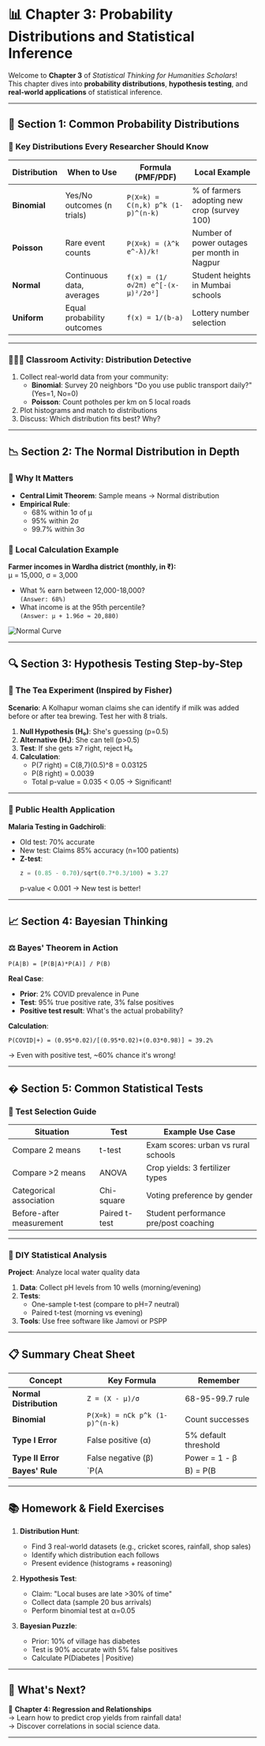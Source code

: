 # 📊 Chapter 3: Probability Distributions and Statistical Inference

Welcome to **Chapter 3** of *Statistical Thinking for Humanities Scholars*!  
This chapter dives into **probability distributions**, **hypothesis testing**, and **real-world applications** of statistical inference.

---

## 🎲 Section 1: Common Probability Distributions

### 📌 Key Distributions Every Researcher Should Know

| Distribution       | When to Use                          | Formula (PMF/PDF)                     | Local Example                          |
|--------------------|--------------------------------------|----------------------------------------|----------------------------------------|
| **Binomial**       | Yes/No outcomes (n trials)           | `P(X=k) = C(n,k) p^k (1-p)^(n-k)`     | % of farmers adopting new crop (survey 100) |
| **Poisson**        | Rare event counts                    | `P(X=k) = (λ^k e^-λ)/k!`              | Number of power outages per month in Nagpur |
| **Normal**         | Continuous data, averages            | `f(x) = (1/σ√2π) e^[-(x-μ)²/2σ²]`     | Student heights in Mumbai schools      |
| **Uniform**        | Equal probability outcomes           | `f(x) = 1/(b-a)`                      | Lottery number selection               |

---

### 🧑🏽‍🏫 Classroom Activity: Distribution Detective
1. Collect real-world data from your community:
   - **Binomial**: Survey 20 neighbors "Do you use public transport daily?" (Yes=1, No=0)
   - **Poisson**: Count potholes per km on 5 local roads
2. Plot histograms and match to distributions
3. Discuss: Which distribution fits best? Why?


---

## 📉 Section 2: The Normal Distribution in Depth

### 🌟 Why It Matters
- **Central Limit Theorem**: Sample means → Normal distribution
- **Empirical Rule**:
  - 68% within 1σ of μ
  - 95% within 2σ
  - 99.7% within 3σ

### 🧮 Local Calculation Example
**Farmer incomes in Wardha district (monthly, in ₹):**  
μ = 15,000, σ = 3,000  
- What % earn between 12,000-18,000?  
  `(Answer: 68%)`  
- What income is at the 95th percentile?  
  `(Answer: μ + 1.96σ ≈ 20,880)`

![Normal Curve](https://www.simplypsychology.org/wp-content/uploads/normal-distribution.jpg)

---

## 🔍 Section 3: Hypothesis Testing Step-by-Step

### 🧪 The Tea Experiment (Inspired by Fisher)
**Scenario**: A Kolhapur woman claims she can identify if milk was added before or after tea brewing. Test her with 8 trials.

1. **Null Hypothesis (H₀)**: She's guessing (p=0.5)
2. **Alternative (H₁)**: She can tell (p>0.5)
3. **Test**: If she gets ≥7 right, reject H₀
4. **Calculation**:
   - P(7 right) = C(8,7)(0.5)^8 = 0.03125
   - P(8 right) = 0.0039
   - Total p-value = 0.035 < 0.05 → Significant!

---

### 🏥 Public Health Application
**Malaria Testing in Gadchiroli**:
- Old test: 70% accurate
- New test: Claims 85% accuracy (n=100 patients)
- **Z-test**:
  ```python
  z = (0.85 - 0.70)/sqrt(0.7*0.3/100) ≈ 3.27
  ```
  p-value < 0.001 → New test is better!

---

## 📈 Section 4: Bayesian Thinking

### ⚖️ Bayes' Theorem in Action
`P(A|B) = [P(B|A)*P(A)] / P(B)`

**Real Case**:  
- **Prior**: 2% COVID prevalence in Pune
- **Test**: 95% true positive rate, 3% false positives
- **Positive test result**: What's the actual probability?
  
**Calculation**:
```
P(COVID|+) = (0.95*0.02)/[(0.95*0.02)+(0.03*0.98)] ≈ 39.2%
```
→ Even with positive test, ~60% chance it's wrong!

---

## � Section 5: Common Statistical Tests

### 🔎 Test Selection Guide
| Situation                          | Test               | Example Use Case                      |
|------------------------------------|--------------------|---------------------------------------|
| Compare 2 means                    | t-test             | Exam scores: urban vs rural schools   |
| Compare >2 means                   | ANOVA              | Crop yields: 3 fertilizer types       |
| Categorical association            | Chi-square         | Voting preference by gender           |
| Before-after measurement           | Paired t-test      | Student performance pre/post coaching |

---

### 🧮 DIY Statistical Analysis
**Project**: Analyze local water quality data  
1. **Data**: Collect pH levels from 10 wells (morning/evening)
2. **Tests**:
   - One-sample t-test (compare to pH=7 neutral)
   - Paired t-test (morning vs evening)
3. **Tools**: Use free software like Jamovi or PSPP

---

## 📋 Summary Cheat Sheet

| Concept                 | Key Formula                          | Remember                          |
|-------------------------|--------------------------------------|-----------------------------------|
| **Normal Distribution** | `Z = (X - μ)/σ`                      | 68-95-99.7 rule                   |
| **Binomial**            | `P(X=k) = nCk p^k (1-p)^(n-k)`       | Count successes                   |
| **Type I Error**        | False positive (α)                   | 5% default threshold              |
| **Type II Error**       | False negative (β)                   | Power = 1 - β                     |
| **Bayes' Rule**         | `P(A|B) = P(B|A)P(A)/P(B)`           | Update beliefs                    |

---

## 📚 Homework & Field Exercises

1. **Distribution Hunt**:
   - Find 3 real-world datasets (e.g., cricket scores, rainfall, shop sales)
   - Identify which distribution each follows
   - Present evidence (histograms + reasoning)

2. **Hypothesis Test**:
   - Claim: "Local buses are late >30% of time"
   - Collect data (sample 20 bus arrivals)
   - Perform binomial test at α=0.05

3. **Bayesian Puzzle**:
   - Prior: 10% of village has diabetes
   - Test is 90% accurate with 5% false positives
   - Calculate P(Diabetes | Positive)

---

## 🚀 What's Next?

📘 **Chapter 4: Regression and Relationships**  
→ Learn how to predict crop yields from rainfall data!  
→ Discover correlations in social science data.

---

